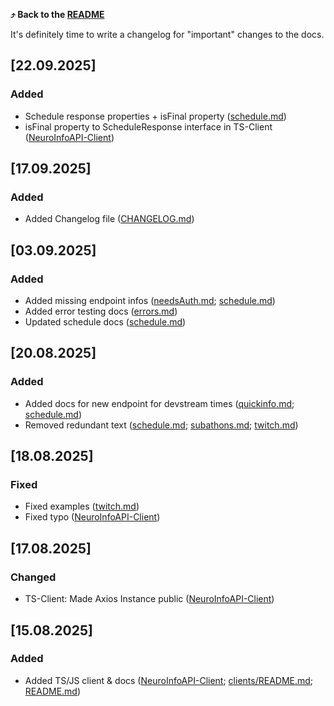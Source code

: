 **⤴️ Back to the [README](README.md)**

It's definitely time to write a changelog for "important" changes to the docs.

## [22.09.2025]

### Added

- Schedule response properties + isFinal property ([schedule.md](schedule.md))
- isFinal property to ScheduleResponse interface in TS-Client ([NeuroInfoAPI-Client](clients/NeuroInfoAPI-Client.ts))

## [17.09.2025]

### Added

- Added Changelog file ([CHANGELOG.md](CHANGELOG.md))

## [03.09.2025]

### Added

- Added missing endpoint infos ([needsAuth.md](needsAuth.md); [schedule.md](schedule.md))
- Added error testing docs ([errors.md](errors.md))
- Updated schedule docs ([schedule.md](schedule.md))

## [20.08.2025]

### Added

- Added docs for new endpoint for devstream times ([quickinfo.md](quickinfo.md); [schedule.md](schedule.md))
- Removed redundant text ([schedule.md](schedule.md); [subathons.md](subathons.md); [twitch.md](twitch.md))

## [18.08.2025]

### Fixed

- Fixed examples ([twitch.md](twitch.md))
- Fixed typo ([NeuroInfoAPI-Client](clients/NeuroInfoAPI-Client.ts))

## [17.08.2025]

### Changed

- TS-Client: Made Axios Instance public ([NeuroInfoAPI-Client](clients/NeuroInfoAPI-Client.ts))

## [15.08.2025]

### Added

- Added TS/JS client & docs ([NeuroInfoAPI-Client](clients/NeuroInfoAPI-Client.ts); [clients/README.md](clients/README.md); [README.md](README.md))
